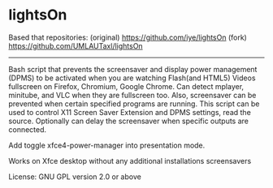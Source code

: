 # lightsOn
Based that repositories: (original) https://github.com/iye/lightsOn  (fork) https://github.com/UMLAUTaxl/lightsOn

-----------------

Bash script that prevents the screensaver and display power management (DPMS) to be activated when you are watching Flash(and HTML5) Videos fullscreen on Firefox, Chromium, Google Chrome.
Can detect mplayer, minitube, and VLC when they are fullscreen too.
Also, screensaver can be prevented when certain specified programs are running.
This script can be used to control X11 Screen Saver Extension and DPMS settings, read the source.
Optionally can delay the screensaver when specific outputs are connected.

Add toggle xfce4-power-manager into presentation mode.

Works on Xfce desktop without any additional installations screensavers

License: GNU GPL version 2.0 or above
